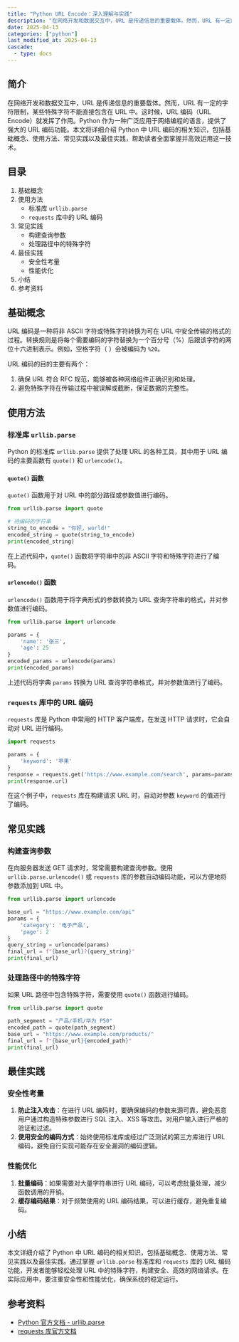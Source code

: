 ```yaml
---
title: "Python URL Encode：深入理解与实践"
description: "在网络开发和数据交互中，URL 是传递信息的重要载体。然而，URL 有一定的字符限制，某些特殊字符不能直接包含在 URL 中。这时候，URL 编码（URL Encode）就发挥了作用。Python 作为一种广泛应用于网络编程的语言，提供了强大的 URL 编码功能。本文将详细介绍 Python 中 URL 编码的相关知识，包括基础概念、使用方法、常见实践以及最佳实践，帮助读者全面掌握并高效运用这一技术。"
date: 2025-04-13
categories: ["python"]
last_modified_at: 2025-04-13
cascade:
  - type: docs
---
```



## 简介
在网络开发和数据交互中，URL 是传递信息的重要载体。然而，URL 有一定的字符限制，某些特殊字符不能直接包含在 URL 中。这时候，URL 编码（URL Encode）就发挥了作用。Python 作为一种广泛应用于网络编程的语言，提供了强大的 URL 编码功能。本文将详细介绍 Python 中 URL 编码的相关知识，包括基础概念、使用方法、常见实践以及最佳实践，帮助读者全面掌握并高效运用这一技术。

<!-- more -->
## 目录
1. 基础概念
2. 使用方法
    - 标准库 `urllib.parse`
    - `requests` 库中的 URL 编码
3. 常见实践
    - 构建查询参数
    - 处理路径中的特殊字符
4. 最佳实践
    - 安全性考量
    - 性能优化
5. 小结
6. 参考资料

## 基础概念
URL 编码是一种将非 ASCII 字符或特殊字符转换为可在 URL 中安全传输的格式的过程。转换规则是将每个需要编码的字符替换为一个百分号（%）后跟该字符的两位十六进制表示。例如，空格字符（ ）会被编码为 `%20`。

URL 编码的目的主要有两个：
1. 确保 URL 符合 RFC 规范，能够被各种网络组件正确识别和处理。
2. 避免特殊字符在传输过程中被误解或截断，保证数据的完整性。

## 使用方法

### 标准库 `urllib.parse`
Python 的标准库 `urllib.parse` 提供了处理 URL 的各种工具，其中用于 URL 编码的主要函数有 `quote()` 和 `urlencode()`。

#### `quote()` 函数
`quote()` 函数用于对 URL 中的部分路径或参数值进行编码。

```python
from urllib.parse import quote

# 待编码的字符串
string_to_encode = "你好, world!"
encoded_string = quote(string_to_encode)
print(encoded_string)
```

在上述代码中，`quote()` 函数将字符串中的非 ASCII 字符和特殊字符进行了编码。

#### `urlencode()` 函数
`urlencode()` 函数用于将字典形式的参数转换为 URL 查询字符串的格式，并对参数值进行编码。

```python
from urllib.parse import urlencode

params = {
    'name': '张三',
    'age': 25
}
encoded_params = urlencode(params)
print(encoded_params)
```

上述代码将字典 `params` 转换为 URL 查询字符串格式，并对参数值进行了编码。

### `requests` 库中的 URL 编码
`requests` 库是 Python 中常用的 HTTP 客户端库，在发送 HTTP 请求时，它会自动对 URL 进行编码。

```python
import requests

params = {
    'keyword': '苹果'
}
response = requests.get('https://www.example.com/search', params=params)
print(response.url)
```

在这个例子中，`requests` 库在构建请求 URL 时，自动对参数 `keyword` 的值进行了编码。

## 常见实践

### 构建查询参数
在向服务器发送 GET 请求时，常常需要构建查询参数。使用 `urllib.parse.urlencode()` 或 `requests` 库的参数自动编码功能，可以方便地将参数添加到 URL 中。

```python
from urllib.parse import urlencode

base_url = "https://www.example.com/api"
params = {
    'category': '电子产品',
    'page': 2
}
query_string = urlencode(params)
final_url = f"{base_url}?{query_string}"
print(final_url)
```

### 处理路径中的特殊字符
如果 URL 路径中包含特殊字符，需要使用 `quote()` 函数进行编码。

```python
from urllib.parse import quote

path_segment = "产品/手机/华为 P50"
encoded_path = quote(path_segment)
base_url = "https://www.example.com/products/"
final_url = f"{base_url}{encoded_path}"
print(final_url)
```

## 最佳实践

### 安全性考量
1. **防止注入攻击**：在进行 URL 编码时，要确保编码的参数来源可靠，避免恶意用户通过构造特殊参数进行 SQL 注入、XSS 等攻击。对用户输入进行严格的验证和过滤。
2. **使用安全的编码方式**：始终使用标准库或经过广泛测试的第三方库进行 URL 编码，避免自行实现可能存在安全漏洞的编码逻辑。

### 性能优化
1. **批量编码**：如果需要对大量字符串进行 URL 编码，可以考虑批量处理，减少函数调用的开销。
2. **缓存编码结果**：对于频繁使用的 URL 编码结果，可以进行缓存，避免重复编码。

## 小结
本文详细介绍了 Python 中 URL 编码的相关知识，包括基础概念、使用方法、常见实践以及最佳实践。通过掌握 `urllib.parse` 标准库和 `requests` 库的 URL 编码功能，开发者能够轻松处理 URL 中的特殊字符，构建安全、高效的网络请求。在实际应用中，要注重安全性和性能优化，确保系统的稳定运行。

## 参考资料
- [Python 官方文档 - urllib.parse](https://docs.python.org/3/library/urllib.parse.html)
- [requests 库官方文档](https://requests.readthedocs.io/en/latest/)